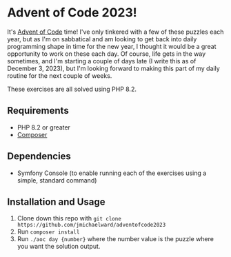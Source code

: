 # Advent of Code 2023!

It's [Advent of Code](https://adventofcode.com/) time! I've only tinkered with a few of these puzzles each year, but as
I'm on sabbatical and am looking to get back into daily programming shape in time for the new year, I thought it would
be a great opportunity to work on these each day. Of course, life gets in the way sometimes, and I'm starting a couple
of days late (I write this as of December 3, 2023), but I'm looking forward to making this part of my daily routine 
for the next couple of weeks.

These exercises are all solved using PHP 8.2.

## Requirements
- PHP 8.2 or greater
- [Composer](https://getcomposer.org)

## Dependencies
- Symfony Console (to enable running each of the exercises using a simple, standard command)

## Installation and Usage
1. Clone down this repo with `git clone https://github.com/jmichaelward/adventofcode2023`
2. Run `composer install`
3. Run `./aoc day {number}` where the number value is the puzzle where you want the solution output.
